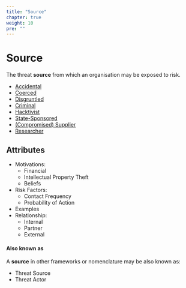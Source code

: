 ```yaml
---
title: "Source"
chapter: true
weight: 10
pre: ""
---
```


# Source

The threat **source** from which an organisation may be exposed to risk.

- [Accidental](accidental/)
- [Coerced](coerced/)
- [Disgruntled](disgruntled/)
- [Criminal](criminal/)
- [Hacktivist](hacktivist/)
- [State-Sponsored](state-sponsored/)
- [(Compromised) Supplier](supplier/)
- [Researcher](researcher/)


## Attributes

- Motivations:
  - Financial
  - Intellectual Property Theft
  - Beliefs
- Risk Factors:
  - Contact Frequency
  - Probability of Action
- Examples
- Relationship:
  - Internal
  - Partner
  - External

#### Also known as

A **source** in other frameworks or nomenclature may be also known as:

- Threat Source
- Threat Actor
